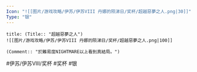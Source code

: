 ```yaml
---
Icon: "![[图片/游戏攻略/伊苏/伊苏VIII 丹娜的陨涕日/奖杯/超越惡夢之人.png|30]]"
Type: "银"
---
```

```ad-common-silver-trophy
title: (Title:: "超越惡夢之人")
![[图片/游戏攻略/伊苏/伊苏VIII 丹娜的陨涕日/奖杯/超越惡夢之人.png|100]]

(Comment:: "於難易度NIGHTMARE以上看到真結局。")
```

#伊苏/伊苏VIII/奖杯 #奖杯 #银
